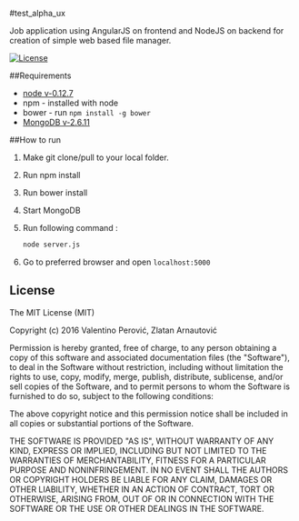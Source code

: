 #test_alpha_ux

Job application using AngularJS on frontend and NodeJS on backend for creation of simple web based file manager.

[![License](https://img.shields.io/packagist/l/doctrine/orm.svg)](https://img.shields.io/packagist/l/doctrine/orm.svg)

##Requirements
- [node v-0.12.7](https://nodejs.org/download/release/v0.12.7/)
- npm - installed with node
- bower - run ```npm install -g bower```
- [MongoDB v-2.6.11](https://fastdl.mongodb.org/win32/mongodb-win32-x86_64-2008plus-2.6.11.zip)

##How to run

1. Make git clone/pull to your local folder.

2. Run npm install

3. Run bower install

4. Start MongoDB 

4. Run following command :
    
     ````bash
    node server.js
    ````

5. Go to preferred browser and open ```localhost:5000```


License
---------
The MIT License (MIT)

Copyright (c) 2016 Valentino Perović, Zlatan Arnautović

Permission is hereby granted, free of charge, to any person obtaining a copy
of this software and associated documentation files (the "Software"), to deal
in the Software without restriction, including without limitation the rights
to use, copy, modify, merge, publish, distribute, sublicense, and/or sell
copies of the Software, and to permit persons to whom the Software is
furnished to do so, subject to the following conditions:

The above copyright notice and this permission notice shall be included in all
copies or substantial portions of the Software.


THE SOFTWARE IS PROVIDED "AS IS", WITHOUT WARRANTY OF ANY KIND, EXPRESS OR
IMPLIED, INCLUDING BUT NOT LIMITED TO THE WARRANTIES OF MERCHANTABILITY,
FITNESS FOR A PARTICULAR PURPOSE AND NONINFRINGEMENT. IN NO EVENT SHALL THE
AUTHORS OR COPYRIGHT HOLDERS BE LIABLE FOR ANY CLAIM, DAMAGES OR OTHER
LIABILITY, WHETHER IN AN ACTION OF CONTRACT, TORT OR OTHERWISE, ARISING FROM,
OUT OF OR IN CONNECTION WITH THE SOFTWARE OR THE USE OR OTHER DEALINGS IN
THE SOFTWARE.
